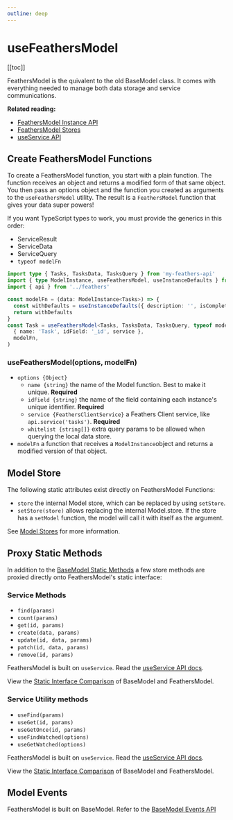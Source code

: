 ```yaml
---
outline: deep
---
```


<script setup>
import Badge from '../components/Badge.vue'
import BlockQuote from '../components/BlockQuote.vue'
</script>

# useFeathersModel

[[toc]]

FeathersModel is the quivalent to the old BaseModel class. It comes with everything needed to manage both data storage
and service communications.

**Related reading:**

- [FeathersModel Instance API](/guide/use-feathers-model-instances)
- [FeathersModel Stores](/guide/use-feathers-model-stores)
- [useService API](/guide/use-service)

## Create FeathersModel Functions

To create a FeathersModel function, you start with a plain function. The function receives an object and returns a
modified form of that same object. You then pass an options object and the function you created as arguments to the
`useFeathersModel` utility. The result is a `FeathersModel` function that gives your data super powers!

If you want TypeScript types to work, you must provide the generics in this order:

- ServiceResult
- ServiceData
- ServiceQuery
- `typeof modelFn`

<!--@include: ./types-notification.md-->

```ts
import type { Tasks, TasksData, TasksQuery } from 'my-feathers-api'
import { type ModelInstance, useFeathersModel, useInstanceDefaults } from 'feathers-pinia'
import { api } from '../feathers'

const modelFn = (data: ModelInstance<Tasks>) => {
  const withDefaults = useInstanceDefaults({ description: '', isComplete: false }, data)
  return withDefaults
}
const Task = useFeathersModel<Tasks, TasksData, TasksQuery, typeof modelFn>(
  { name: 'Task', idField: '_id', service },
  modelFn,
)
```

### useFeathersModel(options, modelFn)

- `options {Object}`
  - `name {string}` the name of the Model function. Best to make it unique. **Required**
  - `idField {string}` the name of the field containing each instance's unique identifier. **Required**
  - `service {FeathersClientService}` a Feathers Client service, like `api.service('tasks')`. **Required**
  - `whitelist {string[]}` extra query params to be allowed when querying the local data store.
- `modelFn` a function that receives a `ModelInstance`object and returns a modified version of that object.

## Model Store

The following static attributes exist directly on FeathersModel Functions:

- `store` the internal Model store, which can be replaced by using `setStore`.
- `setStore(store)` allows replacing the internal Model.store. If the store has a `setModel` function, the model will
call it with itself as the argument.

See [Model Stores](/guide/model-stores) for more information.

## Proxy Static Methods

In addition to the [BaseModel Static Methods](/guide/use-base-model#proxy-static-methods) a few store methods are
proxied directly onto FeathersModel's static interface:

### Service Methods

- `find(params)`
- `count(params)`
- `get(id, params)`
- `create(data, params)`
- `update(id, data, params)`
- `patch(id, data, params)`
- `remove(id, params)`

FeathersModel is built on `useService`. Read the [useService API docs](/guide/use-service#service-methods).

View the [Static Interface Comparison](/guide/model-functions#compare-static-properties) of BaseModel and FeathersModel.

### Service Utility methods

- `useFind(params)`
- `useGet(id, params)`
- `useGetOnce(id, params)`
- `useFindWatched(options)`
- `useGetWatched(options)`

FeathersModel is built on `useService`. Read the [useService API docs](/guide/use-service#service-utils).

View the [Static Interface Comparison](/guide/model-functions#compare-static-properties) of BaseModel and FeathersModel.

## Model Events

FeathersModel is built on BaseModel. Refer to the [BaseModel Events API](/guide/use-base-model#model-events)
